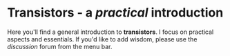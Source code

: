 # Transistors - a *practical* introduction
Here you'll find a general introduction to **transistors**. I focus on practical aspects and essentials. If you'd like to add wisdom, please use the *discussion* forum from the menu bar.


